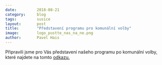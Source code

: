 ```yaml
---
date:         2018-08-21
category:     blog
tags:         susice
layout:       post
title:        "Představení programu pro komunální volby" 
image:        logo_pustte_nas_na_ne.png
author:       Pavel Hais
---
```


Připravili jsme pro Vás představení našeho programu po komunální volby, které najdete na tomto [odkazu.](https://susice.pirati.cz/program/volby-2018/program)

